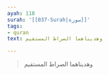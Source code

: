 ```yaml
---
ayah: 118
surah: '[[037-Surah|سورة]]'
tags:
- quran
text: وهديناهما الصراط المستقيم

---
```

> وهديناهما الصراط المستقيم
